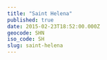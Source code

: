 ```yaml
---
title: "Saint Helena"
published: true
date: 2015-02-23T18:52:00.000Z
geocode: SHN
iso_code: SH
slug: saint-helena
---
```

